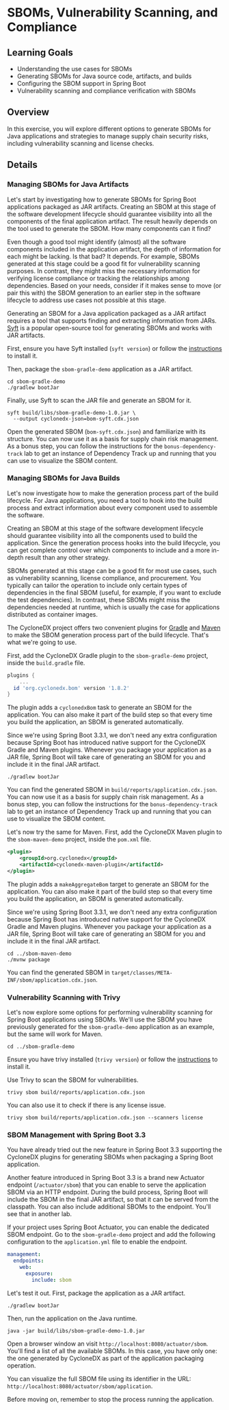 # SBOMs, Vulnerability Scanning, and Compliance

## Learning Goals

* Understanding the use cases for SBOMs
* Generating SBOMs for Java source code, artifacts, and builds
* Configuring the SBOM support in Spring Boot
* Vulnerability scanning and compliance verification with SBOMs

## Overview

In this exercise, you will explore different options to generate SBOMs for Java applications and strategies to manage supply chain security risks, including vulnerability scanning and license checks.

## Details

### Managing SBOMs for Java Artifacts

Let's start by investigating how to generate SBOMs for Spring Boot applications packaged as JAR artifacts.
Creating an SBOM at this stage of the software development lifecycle should guarantee visibility into all the components of the final application artifact. The result heavily depends on the tool used to generate the SBOM. How many components can it find?

Even though a good tool might identify (almost) all the software components included in the application artifact, the depth of information for each might be lacking. Is that bad? It depends. For example, SBOMs generated at this stage could be a good fit for vulnerability scanning purposes. In contrast, they might miss the necessary information for verifying license compliance or tracking the relationships among dependencies. Based on your needs, consider if it makes sense to move (or pair this with) the SBOM generation to an earlier step in the software lifecycle to address use cases not possible at this stage.

Generating an SBOM for a Java application packaged as a JAR artifact requires a tool that supports finding and extracting information from JARs. [Syft](https://github.com/anchore/syft) is a popular open-source tool for generating SBOMs and works with JAR artifacts.

First, ensure you have Syft installed (`syft version`) or follow the [instructions](https://github.com/anchore/syft?tab=readme-ov-file#installation) to install it.

Then, package the `sbom-gradle-demo` application as a JAR artifact.

```shell
cd sbom-gradle-demo
./gradlew bootJar
```

Finally, use Syft to scan the JAR file and generate an SBOM for it.

```shell
syft build/libs/sbom-gradle-demo-1.0.jar \
  --output cyclonedx-json=bom-syft.cdx.json
```

Open the generated SBOM (`bom-syft.cdx.json`) and familiarize with its structure. You can now use it as a basis for supply chain risk management. As a bonus step, you can follow the instructions for the `bonus-dependency-track` lab to get an instance of Dependency Track up and running that you can use to visualize the SBOM content.

### Managing SBOMs for Java Builds

Let's now investigate how to make the generation process part of the build lifecycle. For Java applications, you need a tool to hook into the build process and extract information about every component used to assemble the software.

Creating an SBOM at this stage of the software development lifecycle should guarantee visibility into all the components used to build the application. Since the generation process hooks into the build lifecycle, you can get complete control over which components to include and a more in-depth result than any other strategy.

SBOMs generated at this stage can be a good fit for most use cases, such as vulnerability scanning, license compliance, and procurement. You typically can tailor the operation to include only certain types of dependencies in the final SBOM (useful, for example, if you want to exclude the test dependencies). In contrast, these SBOMs might miss the dependencies needed at runtime, which is usually the case for applications distributed as container images.

The CycloneDX project offers two convenient plugins for [Gradle](https://github.com/CycloneDX/cyclonedx-gradle-plugin) and [Maven](https://github.com/CycloneDX/cyclonedx-maven-plugin) to make the SBOM generation process part of the build lifecycle. That's what we're going to use.

First, add the CycloneDX Gradle plugin to the `sbom-gradle-demo` project, inside the `build.gradle` file.

```groovy
plugins {
	...
  id 'org.cyclonedx.bom' version '1.8.2'
}
```

The plugin adds a `cyclonedxBom` task to generate an SBOM for the application. You can also make it part of the build step so that every time you build the application, an SBOM is generated automatically.

Since we're using Spring Boot 3.3.1, we don't need any extra configuration because Spring Boot has introduced native support for the CycloneDX Gradle and Maven plugins. Whenever you package your application as a JAR file, Spring Boot will take care of generating an SBOM for you and include it in the final JAR artifact.

```shell
./gradlew bootJar
```

You can find the generated SBOM in `build/reports/application.cdx.json`. You can now use it as a basis for supply chain risk management. As a bonus step, you can follow the instructions for the `bonus-dependency-track` lab to get an instance of Dependency Track up and running that you can use to visualize the SBOM content.

Let's now try the same for Maven. First, add the CycloneDX Maven plugin to the `sbom-maven-demo` project, inside the `pom.xml` file.

```xml
<plugin>
    <groupId>org.cyclonedx</groupId>
    <artifactId>cyclonedx-maven-plugin</artifactId>
</plugin>
```

The plugin adds a `makeAggregateBom` target to generate an SBOM for the application. You can also make it part of the build step so that every time you build the application, an SBOM is generated automatically.

Since we're using Spring Boot 3.3.1, we don't need any extra configuration because Spring Boot has introduced native support for the CycloneDX Gradle and Maven plugins. Whenever you package your application as a JAR file, Spring Boot will take care of generating an SBOM for you and include it in the final JAR artifact.

```shell
cd ../sbom-maven-demo
./mvnw package
```

You can find the generated SBOM in `target/classes/META-INF/sbom/application.cdx.json`.

### Vulnerability Scanning with Trivy

Let's now explore some options for performing vulnerability scanning for Spring Boot applications using SBOMs. We'll use the SBOM you have previously generated for the `sbom-gradle-demo` application as an example, but the same will work for Maven.

```shell
cd ../sbom-gradle-demo
```

Ensure you have trivy installed (`trivy version`) or follow the [instructions](https://aquasecurity.github.io/trivy/latest/getting-started/installation/) to install it.

Use Trivy to scan the SBOM for vulnerabilities.

```shell
trivy sbom build/reports/application.cdx.json
```

You can also use it to check if there is any license issue.

```shell
trivy sbom build/reports/application.cdx.json --scanners license
```

### SBOM Management with Spring Boot 3.3

You have already tried out the new feature in Spring Boot 3.3 supporting the CycloneDX plugins for generating SBOMs when packaging a Spring Boot application.

Another feature introduced in Spring Boot 3.3 is a brand new Actuator endpoint (`/actuator/sbom`) that you can enable to serve the application SBOM via an HTTP endpoint. During the build process, Spring Boot will include the SBOM in the final JAR artifact, so that it can be served from the classpath. You can also include additional SBOMs to the endpoint. You'll see that in another lab.

If your project uses Spring Boot Actuator, you can enable the dedicated SBOM endpoint. Go to the `sbom-gradle-demo` project and add the following configuration to the `application.yml` file to enable the endpoint.

```yaml
management:
  endpoints:
    web:
      exposure:
        include: sbom
```

Let's test it out. First, package the application as a JAR artifact.

```shell
./gradlew bootJar
```

Then, run the application on the Java runtime.

```shell
java -jar build/libs/sbom-gradle-demo-1.0.jar
```

Open a browser window an visit `http://localhost:8080/actuator/sbom`. You'll find a list of all the available SBOMs. In this case, you have only one: the one generated by CycloneDX as part of the application packaging operation.

You can visualize the full SBOM file using its identifier in the URL: `http://localhost:8080/actuator/sbom/application`.

Before moving on, remember to stop the process running the application.

